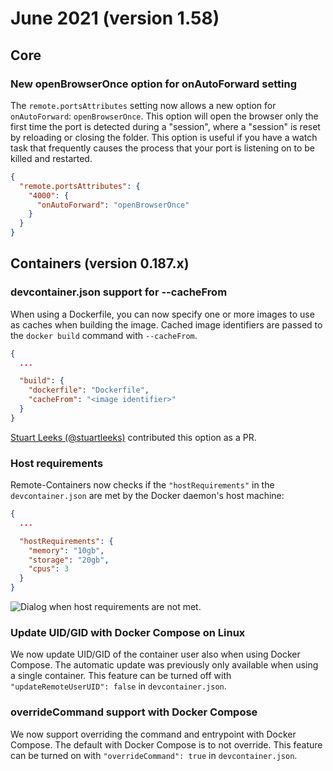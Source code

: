 # June 2021 (version 1.58)

## Core

### New openBrowserOnce option for onAutoForward setting

The `remote.portsAttributes` setting now allows a new option for `onAutoForward`: `openBrowserOnce`. This option will open the browser only the first time the port is detected during a "session", where a "session" is reset by reloading or closing the folder. This option is useful if you have a watch task that frequently causes the process that your port is listening on to be killed and restarted.

```json
{
  "remote.portsAttributes": {
    "4000": {
      "onAutoForward": "openBrowserOnce"
    }
  }
}
```

## Containers (version 0.187.x)

### devcontainer.json support for --cacheFrom

When using a Dockerfile, you can now specify one or more images to use as caches when building the image. Cached image identifiers are passed to the `docker build` command with `--cacheFrom`.

```json
{
  ...

  "build": {
    "dockerfile": "Dockerfile",
    "cacheFrom": "<image identifier>"
  }
}
```

[Stuart Leeks (@stuartleeks)](https://github.com/stuartleeks) contributed this option as a PR.

### Host requirements

Remote-Containers now checks if the `"hostRequirements"` in the `devcontainer.json` are met by the Docker daemon's host machine:

```json
{
  ...

  "hostRequirements": {
    "memory": "10gb",
    "storage": "20gb",
    "cpus": 3
  }
}
```

![Dialog when host requirements are not met.](images/1_58/host-requirements.png)

### Update UID/GID with Docker Compose on Linux

We now update UID/GID of the container user also when using Docker Compose. The automatic update was previously only available when using a single container. This feature can be turned off with `"updateRemoteUserUID": false` in `devcontainer.json`.

### overrideCommand support with Docker Compose

We now support overriding the command and entrypoint with Docker Compose. The default with Docker Compose is to not override. This feature can be turned on with `"overrideCommand": true` in `devcontainer.json`.
